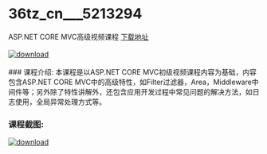 # 36tz_cn___5213294
ASP.NET CORE MVC高级视频课程
[下载地址](http://www.36tz.cn/article/5213294 "下载地址")
<br/></br>[![download](http://36tz.cn/muke_img/2020_05_2-130-300x149.png "下载地址")](http://www.36tz.cn/article/5213294 "下载地址")
<br/></br>### 课程介绍:
本课程是以ASP.NET CORE MVC初级视频课程内容为基础，内容包含ASP.NET CORE MVC中的高级特性，如Filter过滤器，Area，Middleware中间件等；另外除了特性讲解外，还包含应用开发过程中常见问题的解决方法，如日志使用，全局异常处理方式等。

### 课程截图:
[![download](http://36tz.cn/muke_img/2020_05_1-140.png "下载地址")](http://www.36tz.cn/article/5213294 "下载地址")
